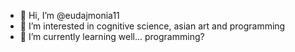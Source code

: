 - 👋 Hi, I’m @eudajmonia11
- 👀 I’m interested in cognitive science, asian art and programming
- 🌱 I’m currently learning well... programming?
